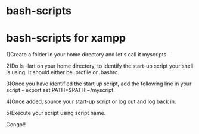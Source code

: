 # bash-scripts

# bash-scripts for xampp

1)Create a folder in your home directory and let's call it myscripts.

2)Do ls -lart on your home directory, to identify the start-up script your shell is using. It should either be .profile or .bashrc.

3)Once you have identified the start up script, add the following line in your script - export set PATH=$PATH:~/myscript.

4)Once added, source your start-up script or log out and log back in.

5)Execute your script using script name.

Congo!!
